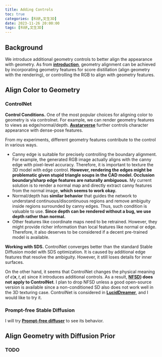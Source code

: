 ```yaml
---
title: Adding Controls
toc: true
categories: [科研,文生3D]
date: 2023-11-26 20:00:00
tags: [科研,文生3D]
---
```


## Background

 We introduce additional geometry controls to better align the appearance with geometry. As from [**introduction**](/2023/11/18/科研/文生3D/Introduction/), geometry alignment can be achieved by incorporating geometry features for score distillation (align geometry with the rendering), or controlling the RGB to align with geometry features.

## Align Color to Geometry

### ControlNet

**Control Conditions.** One of the most popular choices for aligning color to geometry is via controlnet. For example, we can render geometry features to views as edge/normal/depth. [**Avatarverse**](https://arxiv.org/abs/2308.03610) further controls character appearance with dense-pose features.

From my experiments, different geometry features contribute to the control in various ways.
- Canny edge is suitable for precisely controlling the boundary alignment. For example, the generated RGB image actually aligns with the canny edge with pixel-level accuracy. Therefore, it is important to texture the 3D model with edge control. **However, rendering the edges might be problematic given stupid triangle soups in the CAD model. Occlusion boundary/sharp edge features are naturally ambiguous.** My current solution is to render a normal map and directly extract canny features from the normal image, **which seems to work okay.**
- Normal/depth has **similar behavior** that guides the network to understand continuous/discontinuous regions and remove ambiguity inside regions surrounded by canny edges. Thus, such condition is valuable to use. **Since depth can be rendered without a bug, we use depth rather than normal.**
- Other features like coordinate maps need to be retrained. However, they might provide richer information than local features like normal or edge. Therefore, it also deserves to be considered if a decent pre-trained model is available.

**Working with SDS.** ControlNet converges better than the standard Stable Diffusion model with SDS optimization. It is caused by additional edge features that resolve the ambiguity. However, it still loses details for inner surfaces.

On the other hand, it seems that ControlNet changes the physical meaning of $\epsilon(\mathbf{x},t,\emptyset)$ since it introduces additional controls. As a result, **[**NFSD**](https://arxiv.org/abs/2310.17590)) does not apply to ControlNet**. I plan to drop NFSD unless a good open-source version is available since a non-conditioned SD also does not work well in the 3D texturing case. ControlNet is considered in [**LucidDreamer**](https://github.com/EnVision-Research/LucidDreamer), and I would like to try it.

### Prompt-free Stable Diffusion
I will try [**Prompt-free diffuser**](https://arxiv.org/pdf/2305.16223.pdf) to see its behavior.

## Align Geometry with Diffusion Prior

### TODO